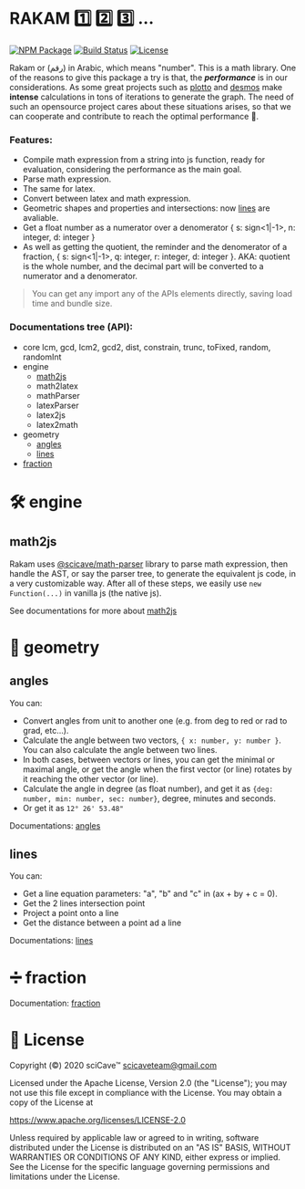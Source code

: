 
# RAKAM 1️⃣ 2️⃣ 3️⃣ ...

[![NPM Package](https://img.shields.io/npm/v/rakam.svg?style=flat)](https://npmjs.org/package/angles "View this project on npm")
[![Build Status](https://travis-ci.org/scicave/rakam.svg)](https://travis-ci.org/infusion/Angles.js)
[![License](https://img.shields.io/badge/License-Apache%202.0-blue.svg)](https://opensource.org/licenses/Apache-2.0)

Rakam or (رقم) in Arabic, which means "number". This is a math library. One of the reasons to give this package a try is that, the **_performance_** is in our considerations. As some great projects such as [plotto](https://plotto.netlify.com) and [desmos](https://www.desmos.com) make __intense__ calculations in tons of iterations to generate the graph. The need of such an opensource project cares about these situations arises, so that we can cooperate and contribute to reach the optimal performance 🚀.

### Features:
- Compile math expression from a string into js function, ready for evaluation, considering the performance as the main goal.
- Parse math expression.
- The same for latex.
- Convert between latex and math expression.
- Geometric shapes and properties and intersections: now [lines](#lines) are avaliable.
- Get a float number as a numerator over a denomerator { s: sign<1|-1>, n: integer, d: integer }
- As well as getting the quotient, the reminder and the denomerator of a fraction, { s: sign<1|-1>, q: integer, r: integer, d: integer }. AKA: quotient is the whole number, and the decimal part will be converted to a numerator and a denomerator. 

> You can get any import any of the APIs elements directly, saving load time and bundle size.

### Documentations tree (API):
- core
  lcm, gcd, lcm2, gcd2, dist, constrain, trunc, toFixed, random, randomInt
- engine
  - [math2js](https://github.com/scicave/rakam/blob/master/docs/engine/math2js.md)
  - math2latex
  - mathParser
  - latexParser
  - latex2js
  - latex2math
- geometry
  - [angles](https://github.com/scicave/rakam/blob/master/docs/geometry/angles.md)
  - [lines](https://github.com/scicave/rakam/blob/master/docs/geometry/lines.md)
- [fraction](https://github.com/scicave/rakam/blob/master/docs/fraction/index.md)

<!-- 
# 🤝 Contribution

 -->

# 🛠 engine

## math2js
<!-- the same as the description in the documentations -->

Rakam uses [@scicave/math-parser](https://npmjs.com/package/@scicave/math-parser) library to parse math expression, then handle the AST, or say the parser tree, to generate the equivalent js code, in a very customizable way. After all of these steps, we easily use `new Function(...)` in vanilla js (the native js).

See documentations for more about [math2js](https://github.com/scicave/rakam/blob/master/docs/engine/math2js.md)


# 📐 geometry

## angles
<!-- the same as the description in the documentations -->

You can:

- Convert angles from unit to another one (e.g. from deg to red or rad to grad, etc...).
- Calculate the angle between two vectors, `{ x: number, y: number }`. You can also calculate the angle between two lines.
- In both cases, between vectors or lines, you can get the minimal or maximal angle, or get the angle when the first vector (or line) rotates by it reaching the other vector (or line).
- Calculate the angle in degree (as float number), and get it as `{deg: number, min: number, sec: number}`, degree, minutes and seconds.
- Or get it as `12° 26' 53.48"`


Documentations: [angles](https://github.com/scicave/rakam/blob/master/docs/geometry/angles.md)


## lines

You can:
- Get a line equation parameters: "a", "b" and "c" in (ax + by + c = 0).
- Get the 2 lines intersection point
- Project a point onto a line
- Get the distance between a point ad a line

Documentations: [lines](https://github.com/scicave/rakam/blob/master/docs/geometry/lines.md)

# ➗ fraction

Documentation: [fraction](https://github.com/scicave/rakam/blob/master/docs/fraction/index.md)

# 📜 License

Copyright (&copy;) 2020 sciCave™ <scicaveteam@gmail.com>

Licensed under the Apache License, Version 2.0 (the "License"); you may not use this file except in compliance with the License. You may obtain a copy of the License at

https://www.apache.org/licenses/LICENSE-2.0

Unless required by applicable law or agreed to in writing, software distributed under the License is distributed on an "AS IS" BASIS, WITHOUT WARRANTIES OR CONDITIONS OF ANY KIND, either express or implied. See the License for the specific language governing permissions and limitations under the License.

